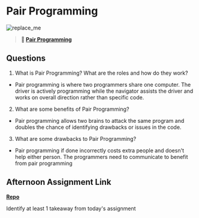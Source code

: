 # Pair Programming

![replace_me](https://codeworks.blob.core.windows.net/public/assets/img/illustrations/placeholder.svg)

> **📖 [Pair Programming](https://codeworksacademy.com/fs-student-guide/resources/wk7/01-Pair-Programming)**

## Questions

1. What is Pair Programming? What are the roles and how do they work?
 - Pair programming is where two programmers share one computer. The driver is actively programming while the navigator assists the driver and works on overall direction rather than specific code.
2. What are some benefits of Pair Programming?
 - Pair programming allows two brains to attack the same program and doubles the chance of identifying drawbacks or issues in the code.
3. What are some drawbacks to Pair Programming?
 - Pair programming if done incorrectly costs extra people and doesn't help either person. The programmers need to communicate to benefit from pair programming
## Afternoon Assignment Link

**[Repo](https://github.com/clear/<ASSIGNMENT_REPO>)**

Identify at least 1 takeaway from today's assignment
